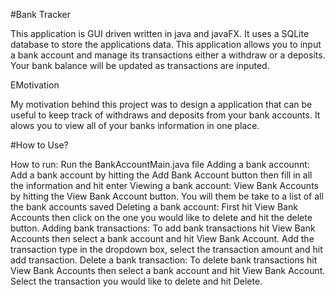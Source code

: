 #Bank Tracker

This application is GUI driven written in java and javaFX. It uses a SQLite database to store the applications data. This application allows you to input a bank account and manage its transactions either a withdraw or a deposits. Your bank balance will be updated as transactions are inputed. 

EMotivation

My motivation behind this project was to design a application that can be useful to keep track of withdraws and deposits from your bank accounts. It alows you to view all of your banks information in one place. 

#How to Use?

How to run: Run the BankAccountMain.java file
Adding a bank accounnt: Add a bank account by hitting the Add Bank Account button then fill in all the information and hit enter
Viewing a bank account: View Bank Accounts by hitting the View Bank Account button. You will them be take to a list of all the bank accounts saved
Deleting a bank account: First hit View Bank Accounts then click on the one you would like to delete and hit the delete button.
Adding bank transactions: To add bank transactions hit View Bank Accounts then select a bank account and hit View Bank Account. Add the transaction type in the dropdown box, select the transaction amount and hit add transaction.
Delete a bank transaction: To delete bank transactions hit View Bank Accounts then select a bank account and hit View Bank Account. Select the transaction you would like to delete and hit Delete.